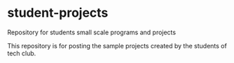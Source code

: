 # student-projects
Repository for students small scale programs and projects

This repository is for posting the sample projects created by the students of tech club.

